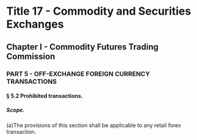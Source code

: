 
# Title 17 - Commodity and Securities Exchanges
## Chapter I - Commodity Futures Trading Commission
### PART 5 - OFF-EXCHANGE FOREIGN CURRENCY TRANSACTIONS
#### § 5.2 Prohibited transactions.
##### Scope.

(a)The provisions of this section shall be applicable to any retail forex transaction.
